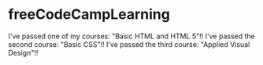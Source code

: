# freeCodeCampLearning
I've passed one of my courses: "Basic HTML and HTML 5"!!
I've passed the second course: "Basic CSS"!!
I've passed the third course: "Applied Visual Design"!!